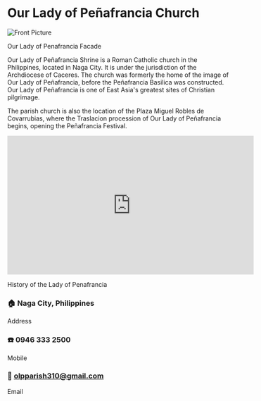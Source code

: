 # Our Lady of Peñafrancia Church

![Front Picture](https://upload.wikimedia.org/wikipedia/commons/thumb/0/0e/Penafrancia_Shrine%2C_Naga_City.jpg/330px-Penafrancia_Shrine%2C_Naga_City.jpg "Logo")

Our Lady of Penafrancia Facade

Our Lady of Peñafrancia Shrine is a Roman Catholic church in the Philippines, located in Naga City. It is under the jurisdiction of the Archdiocese of Caceres. The church was formerly the home of the image of Our Lady of Peñafrancia, before the Peñafrancia Basilica was constructed. Our Lady of Peñafrancia is one of East Asia's greatest sites of Christian pilgrimage.

The parish church is also the location of the Plaza Miguel Robles de Covarrubias, where the Traslacion procession of Our Lady of Peñafrancia begins, opening the Peñafrancia Festival.

<iframe width="560" height="315" src="https://www.youtube.com/embed/2vcnN4rPsM4?si=KIhOkItm-cZMQt8o" title="YouTube video player" frameborder="0" allow="accelerometer; autoplay; clipboard-write; encrypted-media; gyroscope; picture-in-picture; web-share" allowfullscreen></iframe>

History of the Lady of Penafrancia

### 🏠 Naga City, Philippines
Address

### ☎️ 0946 333 2500
Mobile

### 📧 olpparish310@gmail.com
Email

